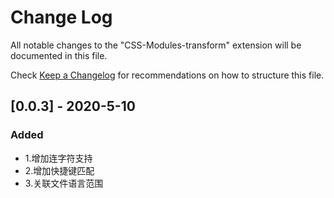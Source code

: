 # Change Log

All notable changes to the "CSS-Modules-transform" extension will be documented in this file.

Check [Keep a Changelog](http://keepachangelog.com/) for recommendations on how to structure this file.

## [0.0.3] - 2020-5-10
### Added
- 1.增加连字符支持
- 2.增加快捷键匹配 
- 3.关联文件语言范围